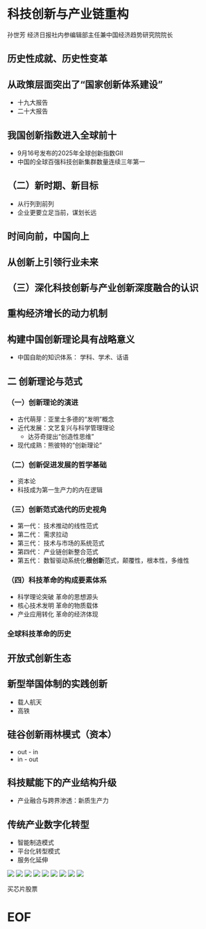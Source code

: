 # 科技创新与产业链重构

孙世芳
经济日报社内参编辑部主任兼中国经济趋势研究院院长

## 历史性成就、历史性变革

## 从政策层面突出了“国家创新体系建设”
- 十九大报告
- 二十大报告

## 我国创新指数进入全球前十
- 9月16号发布的2025年全球创新指数GII
- 中国的全球百强科技创新集群数量连续三年第一

## （二）新时期、新目标
- 从行列到前列
- 企业更要立足当前，谋划长远

## 时间向前，中国向上

## 从创新上引领行业未来

## （三）深化科技创新与产业创新深度融合的认识


## 重构经济增长的动力机制

## 构建中国创新理论具有战略意义

- 中国自助的知识体系： 学科、学术、话语

## 二 创新理论与范式

### （一）创新理论的演进

- 古代萌芽：亚里士多德的“发明”概念
- 近代发展：文艺复兴与科学管理理论
    - 达芬奇提出“创造性思维”
- 现代成熟：熊彼特的“创新理论”

### （二）创新促进发展的哲学基础

- 资本论
- 科技成为第一生产力的内在逻辑

### （三）创新范式迭代的历史视角
- 第一代： 技术推动的线性范式
- 第二代： 需求拉动
- 第三代： 技术与市场的系统范式
- 第四代： 产业链创新整合范式
- 第五代： 数智驱动系统化**根创新**范式，颠覆性，根本性，多维性


### （四）科技革命的构成要素体系

- 科学理论突破 革命的思想源头
- 核心技术发明 革命的物质载体
- 产业应用转化 革命的经济体现

### 全球科技革命的历史

## 开放式创新生态

## 新型举国体制的实践创新

- 载人航天
- 高铁

## 硅谷创新雨林模式（资本）
- out - in 
- in - out 


## 科技赋能下的产业结构升级
- 产业融合与跨界渗透：新质生产力

## 传统产业数字化转型
- 智能制造模式
- 平台化转型模式
- 服务化延伸


![](/assets/notes/kaoyan/mba_study/jiangtan/kjcx_01.png)
![](/assets/notes/kaoyan/mba_study/jiangtan/kjcx_02.png)
![](/assets/notes/kaoyan/mba_study/jiangtan/kjcx_03.png)
![](/assets/notes/kaoyan/mba_study/jiangtan/kjcx_04.png)
![](/assets/notes/kaoyan/mba_study/jiangtan/kjcx_05.png)
![](/assets/notes/kaoyan/mba_study/jiangtan/kjcx_06.png)
![](/assets/notes/kaoyan/mba_study/jiangtan/kjcx_07.png)
![](/assets/notes/kaoyan/mba_study/jiangtan/kjcx_08.png)
![](/assets/notes/kaoyan/mba_study/jiangtan/kjcx_09.png)


买芯片股票
# EOF